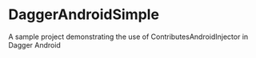 # DaggerAndroidSimple
A sample project demonstrating the use of ContributesAndroidInjector in Dagger Android
